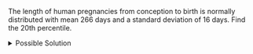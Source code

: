 The length of human pregnancies from conception to birth is normally distributed with mean 266 days and a standard deviation of 16 days. Find the 20th percentile.

<details>

<summary>Possible Solution</summary>

$\mu = 266$

$\sigma = 16$

**Normal Probability Applet Information**

To find the $z$-score corresponding to the 20th percentile.

1.  Select all the area to the left.
2.  Type 0.2 in the Area box.
3.  Read the $z$-score from the left box.

![](fig_20th_percentile.png)

With 20% of the area to the left, the $z$-score is -0.842.

``` excel
=NORM.S.INV(0.2)
```

$z = -0.842$

$\begin{align*} x &= \mu + z\sigma \\ &= 266 + (-0.842)16 \\ &= 252.528\end{align*}$

The 20th percentile is 252.5 days ($x = 252.5$).

</details>

<!--- Adpated from the 80th percentile problem above. --->
